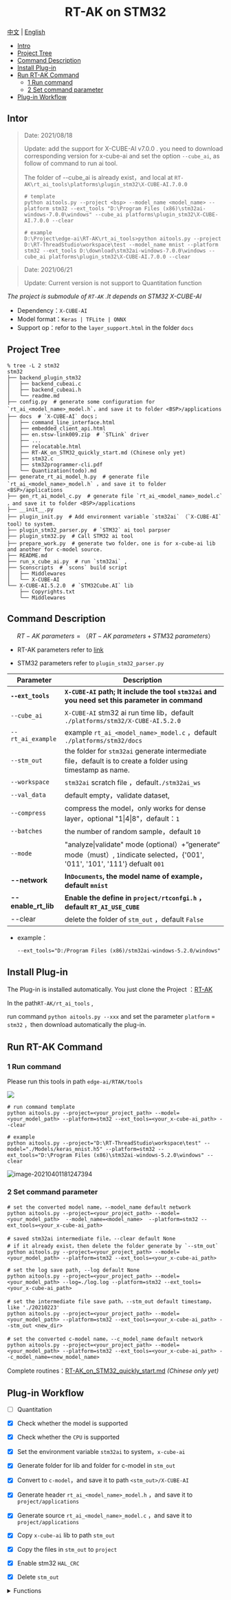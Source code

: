 <center><h1>RT-AK on STM32</h1></center>

 [中文](./README.md) | [English](./README_en.md) 

- [Intro](#Intro)
- [Project Tree](#Project-Tree)
- [Command Description](#Command-Description)
- [Install Plug-in](#Install-Plug-in)
- [Run RT-AK Command](#Run-RT-AK-Command)
  - [1 Run command](#1-Run-command)
  - [2 Set command parameter](#2-Set-command-parameter)
- [Plug-in Workflow](#Plug-in-Workflow)

## Intor

> Date: 2021/08/18
>
> Update: add the support for  X-CUBE-AI v7.0.0 . you need to download corresponding version for x-cube-ai and set the option `--cube_ai`, as follow of command to run ai tool.
>
> The folder of --cube_ai is already exist，and local at  `RT-AK\rt_ai_tools\platforms\plugin_stm32\X-CUBE-AI.7.0.0`
>
> ```shell
> # template
> python aitools.py --project <bsp> --model_name <model_name> --platform stm32 --ext_tools "D:\Program Files (x86)\stm32ai-windows-7.0.0\windows" --cube_ai platforms\plugin_stm32\X-CUBE-AI.7.0.0 --clear
> 
> # example
> D:\Project\edge-ai\RT-AK\rt_ai_tools>python aitools.py --project D:\RT-ThreadStudio\workspace\test --model_name mnist --platform stm32 --ext_tools D:\download\stm32ai-windows-7.0.0\windows --cube_ai platforms\plugin_stm32\X-CUBE-AI.7.0.0 --clear
> ```
> 

> Date: 2021/06/21
>
> Update: Current version is not support to Quantitation function

*The project is submodule of `RT-AK` .It depends on STM32 X-CUBE-AI*

- Dependency：`X-CUBE-AI`
- Model format：`Keras | TFLite | ONNX`
- Support op：refor to the  `layer_support.html`  in the folder `docs`  

## Project Tree

```shell
% tree -L 2 stm32 
stm32
├── backend_plugin_stm32
│   ├── backend_cubeai.c
│   ├── backend_cubeai.h
│   └── readme.md
├── config.py  # generate some configuration for `rt_ai_<model_name>_model.h`，and save it to folder <BSP>/applications
├── docs  # `X-CUBE-AI` docs； 
│   ├── command_line_interface.html
│   ├── embedded_client_api.html
│   ├── en.stsw-link009.zip  # `STLink` driver
│   ├── ...
│   ├── relocatable.html
│   ├── RT-AK_on_STM32_quickly_start.md (Chinese only yet)
│   ├── stm32.c
│   ├── stm32programmer-cli.pdf
│   └── Quantization(todo).md
├── generate_rt_ai_model_h.py  # generate file `rt_ai_<model_name>_model.h` ，and save it to folder <BSP>/applications
├── gen_rt_ai_model_c.py  # generate file `rt_ai_<model_name>_model.c` ，and save it to folder <BSP>/applications
├── __init__.py
├── plugin_init.py  # Add environment variable `stm32ai` （`X-CUBE-AI` tool）to system.
├── plugin_stm32_parser.py  # `STM32` ai tool parpser
├── plugin_stm32.py  # Call STM32 ai tool
├── prepare_work.py  # generate two folder，one is for x-cube-ai lib and another for c-model source.
├── README.md
├── run_x_cube_ai.py  # run `stm32ai` , 
├── Sconscripts  # `scons` build script
│   ├── Middlewares
│   └── X-CUBE-AI
└── X-CUBE-AI.5.2.0  # `STM32Cube.AI` lib
    ├── Copyrights.txt
    └── Middlewares
```

## Command Description

$$
RT-AK\ parameters = （RT-AK\ parameters + STM32\ parameters）
$$

- RT-AK parameters refer to [link](https://github.com/RT-Thread/RT-AK/tree/main/RT-AK/rt_ai_tools#0x03-%E5%8F%82%E6%95%B0%E8%AF%B4%E6%98%8E)

- STM32 parameters refer to  `plugin_stm32_parser.py` 

| Parameter           | Description                                                  |
| ------------------- | ------------------------------------------------------------ |
| **`--ext_tools`**   | **`X-CUBE-AI` path; It include the tool `stm32ai` and you need set this parameter in command** |
| `--cube_ai`         | `X-CUBE-AI` stm32 ai run time lib，default `./platforms/stm32/X-CUBE-AI.5.2.0` |
| `--rt_ai_example`   | example `rt_ai_<model_name>_model.c` ，default `./platforms/stm32/docs` |
| `--stm_out`         | the folder for `stm32ai` generate intermediate file，default is to create a folder using timestamp as name. |
| `--workspace`       | `stm32ai` scratch file ，default`./stm32ai_ws` |
| `--val_data`        | default empty，validate dataset, |
| `--compress`        | compress the model，only works for dense layer，optional "1\|4\|8"，default：`1` |
| `--batches`         | the number of random sample，default `10` |
| `--mode`            | "analyze\|validate" mode (optional）+”generate“ mode（must）, `1`indicate selected，{'001', '011', '101', '111'} defualt `001` |
| **--network**       | **In`Documents`, the model name of example，default `mnist`** |
| **--enable_rt_lib** | **Enable the define in `project/rtconfgi.h` ，default `RT_AI_USE_CUBE`** |
| --clear              | delete the folder of  `stm_out` ，default `False` |

- example：

  `--ext_tools="D:/Program Files (x86)/stm32ai-windows-5.2.0/windows"`

## Install Plug-in

The Plug-in is installed automatically. You just clone the Project ：[RT-AK](https://github.com/RT-Thread/RT-AK)

In the path`RT-AK/rt_ai_tools` , 

run command `python aitools.py --xxx` and set the parameter `platform`  = `stm32` ，then download  automatically the plug-in.

## Run RT-AK Command

### 1 Run command

Please run this tools in path  `edge-ai/RTAK/tools` 

![](https://gitee.com/lebhoryi/PicGoPictureBed/raw/master/img/20210223145923.png)

```shell
# run command template
python aitools.py --project=<your_project_path> --model=<your_model_path> --platform=stm32 --ext_tools=<your_x-cube-ai_path> --clear

# example
python aitools.py --project="D:\RT-ThreadStudio\workspace\test" --model="./Models/keras_mnist.h5" --platform=stm32 --ext_tools="D:\Program Files (x86)\stm32ai-windows-5.2.0\windows" --clear
```

![image-20210401181247394](https://gitee.com/lebhoryi/PicGoPictureBed/raw/master/img/20210401181248.png)

### 2 Set command parameter

```shell
# set the converted model name，--model_name default network
python aitools.py --project=<your_project_path> --model=<your_model_path>  --model_name=<model_name>  --platform=stm32 --ext_tools=<your_x-cube-ai_path>

# saved stm32ai intermediate file，--clear default None
# if it already exist，then delete the folder generate by `--stm_out`
python aitools.py --project=<your_project_path> --model=<your_model_path> --platform=stm32 --ext_tools=<your_x-cube-ai_path>

# set the log save path, --log default None
python aitools.py --project=<your_project_path> --model=<your_model_path> --log=./log.log --platform=stm32 --ext_tools=<your_x-cube-ai_path>

# set the intermediate file save path，--stm_out default timestamp，like './20210223'
python aitools.py --project=<your_project_path> --model=<your_model_path> --platform=stm32 --ext_tools=<your_x-cube-ai_path> --stm_out <new_dir>

# set the converted c-model name，--c_model_name default network
python aitools.py --project=<your_project_path> --model=<your_model_path> --platform=stm32 --ext_tools=<your_x-cube-ai_path> --c_model_name=<new_model_name>
```

Complete routines：[RT-AK_on_STM32_quickly_start.md](./docs/RT-AK之STM32快速上手.md) *(Chinese only yet)*

## Plug-in Workflow

- [ ] Quantitation
- [x] Check whether the model is supported
- [x] Check whether the `CPU` is supported
- [x] Set the environment variable `stm32ai` to system，`x-cube-ai`
- [x] Generate folder for lib and folder for c-model in  `stm_out` 
- [x] Convert to  `c-model`，and save it to path  `<stm_out>/X-CUBE-AI` 
- [x] Generate header `rt_ai_<model_name>_model.h` ，and save it to `project/applications` 
- [x] Generate source `rt_ai_<model_name>_model.c` ，and save it to `project/applications` 
- [x] Copy  `x-cube-ai` lib  to path  `stm_out` 
- [x] Copy the files in  `stm_out` to  `project` 
- [x] Enable  stm32 `HAL_CRC`
- [x] Delete `stm_out`


<details>
<summary>Functions</summary> 
<pre><code>	
1 Check whether the model is supported

- @fn：`is_valid_model(model, sup_models)`
- @brief：Check whether the model is supported
- input: (model, sup_models_list)

2 Check whether the CPU is supported
- @fn：`is_valid_cpu(project, sup_cpus, cpu="")`
- @brief：Check whether the CPU is supported
- input: (project, sup_cpus)
- output: cpu

3 Set the environment variable
- @fn：`set_env(plugin_path)`
- @brief：Set the environment variable
- input: (x-cube-ai_path)

4 Generate tow folder
- @fn：`pre_sconscript(aitools_out, stm32_dirs, scons_path="platforms/stm32/Sconscripts")`
- @brief：
  1. Generate folder for lib and folder for c-model
- input: (stm_out, sconscript_dir, ["Middlewares", "X-CUBE-AI"])

5 Convert model

- @fn：`stm32ai(model, stm_out, c_model_name, sup_modes, ai_params)`
- @brief：Convert model
- input: (model, stm_out, c_model_name, sup_modes_list, [workspace, compress, batches, mode, val_data])
- output: flag_list, etc: [False, True, True] euqal to modes=“011” 

6.1 Generate rt_ai_model.h
- @fn：`rt_ai_model_gen(stm_out, project, model_name)`
- @brief：generate rt_ai_model.h, and save it to `project/applications` 
- input: (stm_out, project, c_model_name)

6.2 Generate rt_ai_model.c
- @fn：`load_rt_ai_example(project, rt_ai_example, platform, old_name, new_name)`
- @brief：generate rt_ai_model.c, and save it to `project/applications` 
- input: (project, rt_ai_exampl_path, platform, default_model_name, c_model_name)

7 Copy x-cube-ai libs
- @fn：`load_lib(stm_out, cube_ai_path, cpu, middle=r"Middlewares/ST/AI")`
- @brief：copy `x-cube-ai` lib to `stm_out` 
- input: (stm_out, cube_ai_path, cpu, middle=r"Middlewares/ST/AI")

8 Copy to project

- @fn：`load_to_project(stm_out, project, stm32_dirs)`
- @brief：copy some files in `stm_out` to `project`, it will delete files  already exist 
- input: (stm_out, project, ["Middlewares", "X-CUBE-AI"])

9 Enable HAL-CRC
- @fn：`enable_hal_crc(project)`
- @brief：Enable `HAL_CRC_MODULE_ENABLED`
- input: (project)
</code></pre>
</details>
